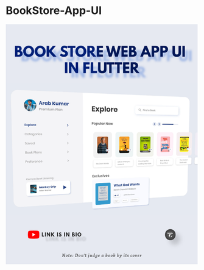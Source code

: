 # BookStore-App-UI

![Preview of the app](https://github.com/KumarArab/BookStore-App-UI/blob/master/thumb.png?raw=true)
